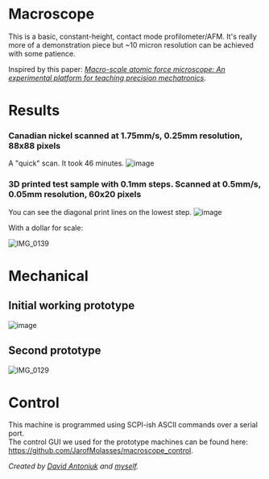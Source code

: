 # Macroscope
This is a basic, constant-height, contact mode profilometer/AFM. It's really more of a demonstration piece but ~10 micron resolution can be achieved with some patience.

Inspired by this paper: [*Macro-scale atomic force microscope: An experimental platform for teaching precision mechatronics*](https://www.sciencedirect.com/science/article/abs/pii/S0957415815001488).

# Results
### Canadian nickel scanned at 1.75mm/s, 0.25mm resolution, 88x88 pixels 
A "quick" scan. It took 46 minutes.
![image](https://github.com/JarofMolasses/macroscope/assets/33560291/c8e8d662-5f16-4c2e-a66e-2ec5dac0bd28)

### 3D printed test sample with 0.1mm steps. Scanned at 0.5mm/s, 0.05mm resolution, 60x20 pixels
You can see the diagonal print lines on the lowest step.
![image](https://github.com/JarofMolasses/macroscope/assets/33560291/8a1c4be1-03b4-4a1b-a90b-176587b82322)

With a dollar for scale:

![IMG_0139](https://github.com/JarofMolasses/macroscope/assets/33560291/de9f6214-03b2-43d7-a7bc-30eb3a8f1153)


# Mechanical
## Initial working prototype 
![image](https://github.com/JarofMolasses/macroscope/assets/33560291/4567d889-2869-4e69-9684-dc7e41f11532)
## Second prototype 
![IMG_0129](https://github.com/JarofMolasses/macroscope/assets/33560291/c38fa83f-4448-458b-84b8-ae988380703c)

# Control
This machine is programmed using SCPI-ish ASCII commands over a serial port.\
The control GUI we used for the prototype machines can be found here: https://github.com/JarofMolasses/macroscope_control. 





*Created by [David Antoniuk](https://github.com/DavidAntoniuk) and [myself](https://github.com/JarofMolasses).*

